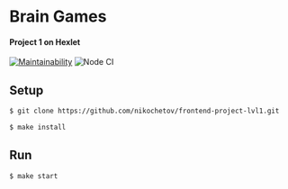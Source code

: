 # Brain Games
#### Project 1 on Hexlet

[![Maintainability](https://api.codeclimate.com/v1/badges/a99a88d28ad37a79dbf6/maintainability)](https://codeclimate.com/github/nikochetov/frontend-project-lvl1)
![Node CI](https://github.com/nikochetov/frontend-project-lvl1/workflows/Node%20CI/badge.svg)

## Setup
```sh
$ git clone https://github.com/nikochetov/frontend-project-lvl1.git
```
```sh
$ make install
```

## Run
```sh
$ make start
```
